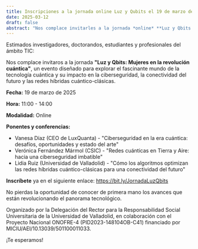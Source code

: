 ```yaml
---
title: Inscripciones a la jornada online Luz y Qubits el 19 de marzo de 2025 de 11 a 14
date: 2025-03-12
draft: false
abstract: "Nos complace invitarles a la jornada *online* **Luz y Qbits: Mujeres en la revolución cuántica** el 19 de marzo de 2025 de 11:00 a 14:00,  un evento diseñado para explorar el fascinante mundo de la tecnología cuántica y su impacto en la ciberseguridad, la conectividad del futuro y las redes híbridas cuántico-clásicas."
---
```


Estimados investigadores, doctorandos, estudiantes y profesionales del ámbito TIC:

Nos complace invitaros a la jornada **"Luz y Qbits: Mujeres en la revolución cuántica"**, un evento diseñado para explorar el fascinante mundo de la tecnología cuántica y su impacto en la ciberseguridad, la conectividad del futuro y las redes híbridas cuántico-clásicas.

**Fecha:** 19 de marzo de 2025

**Hora:** 11:00 - 14:00

**Modalidad:** Online

**Ponentes y conferencias:**
- Vanesa Díaz (CEO de LuxQuanta) - "Ciberseguridad en la era cuántica: desafíos, oportunidades y estado del arte"
- Verónica Fernández Mármol (CSIC) - "Redes cuánticas en Tierra y Aire: hacia una ciberseguridad imbatible"
- Lidia Ruiz (Universidad de Valladolid) - "Cómo los algoritmos optimizan las redes híbridas cuántico-clásicas para una conectividad del futuro"

**Inscríbete** ya en el siguiente enlace: https://bit.ly/JornadaLuzQbits

No pierdas la oportunidad de conocer de primera mano los avances que están revolucionando el panorama tecnológico.

Organizado por la Delegación del Rector para la Responsabilidad Social Universitaria de la Universidad de Valladolid, en colaboración con el Proyecto Nacional ONOFRE-4 (PID2023-148104OB-C41) financiado por MICIU/AEI/10.13039/501100011033.

¡Te esperamos!



<!--more-->
